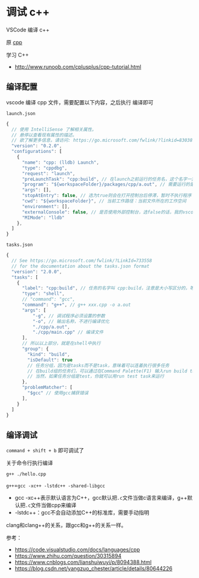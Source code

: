 # 调试 c++

VSCode 编译 c++

原 [cpp](https://github.com/cloudyan/cpp)

学习 C++

- http://www.runoob.com/cplusplus/cpp-tutorial.html

## 编译配置

vscode 编译 cpp 文件，需要配置以下内容，之后执行 编译即可

`launch.json`

```js
{
  // 使用 IntelliSense 了解相关属性。
  // 悬停以查看现有属性的描述。
  // 欲了解更多信息，请访问: https://go.microsoft.com/fwlink/?linkid=830387
  "version": "0.2.0",
  "configurations": [
    {
      "name": "cpp: (lldb) Launch",
      "type": "cppdbg",
      "request": "launch",
      "preLaunchTask": "cpp:build", // 在launch之前运行的任务名，这个名字一定要跟tasks.json中的任务名字大小写一致
      "program": "${workspaceFolder}/packages/cpp/a.out", // 需要运行的是当前打开文件的目录中，名字和当前编译输出文件相同
      "args": [],
      "stopAtEntry": false, // 选为true则会在打开控制台后停滞，暂时不执行程序
      "cwd": "${workspaceFolder}", // 当前工作路径：当前文件所在的工作空间
      "environment": [],
      "externalConsole": false, // 是否使用外部控制台，选false的话，我的vscode会出现错误
      "MIMode": "lldb"
    },
  ]
}
```

`tasks.json`

```js
{
  // See https://go.microsoft.com/fwlink/?LinkId=733558
  // for the documentation about the tasks.json format
  "version": "2.0.0",
  "tasks": [
    {
      "label": "cpp:build", // 任务的名字叫 cpp:build，注意是大小写区分的，等会在launch中调用这个名字
      "type": "shell",
      // "command": "gcc",
      "command": "g++", // g++ xxx.cpp -o a.out
      "args": [
          "-g", // 调试程序必须设置的参数
          "-o", // 输出名称，不进行编译优化
          "./cpp/a.out",
          "./cpp/main.cpp" // 编译文件
      ],
      // 所以以上部分，就是在shell中执行
      "group": {
        "kind": "build",
        "isDefault": true
        // 任务分组，因为是tasks而不是task，意味着可以连着执行很多任务
        // 在build组的任务们，可以通过在Command Palette(F1) 输入run build task来运行
        // 当然，如果任务分组是test，你就可以用run test task来运行
      },
      "problemMatcher": [
        "$gcc" // 使用gcc捕获错误
      ],
    }
  ]
}
```

## 编译调试

`command + shift + b` 即可调试了

关于命令行执行编译

```bash
g++ ./hello.cpp
```

`g++`=`gcc -xc++ -lstdc++ -shared-libgcc`

- gcc -xc++表示默认语言为C++，gcc默认把`.c`文件当做c语言来编译，g++默认把`.c`文件当做cpp来编译
- -lstdc++：gcc不会自动添加C++的标准库，需要手动指明

clang和clang++的关系，跟gcc和g++的关系一样。

参考：

- https://code.visualstudio.com/docs/languages/cpp
- https://www.zhihu.com/question/30315894
- https://www.cnblogs.com/lianshuiwuyi/p/8094388.html
- https://blog.csdn.net/yangzuo_chester/article/details/80644226
